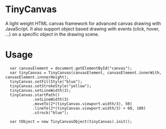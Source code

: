 # TinyCanvas
A light weight HTML canvas framework for advanced canvas drawing with JavaScript. It also support object based drawing with events (click, hover, ...) on a specific object in the drawing scene.

# Usage

```
  var canvasElement = document.getElementById("canvas");
  var tinyCanvas = TinyCanvas(canvasElement, canvasElement.innerWith, canvasElement.innnerHeight);
  tinyCanvas.setFillStyle("blue");
  tinyCanvas.setStrokeStyle("yellow");
  tinyCanvas.setLineWidth(3);
  tinyCanvas.startPath()
            .setLineWidth(3)
            .moveTo(2*(tinyCanvas.viewport.width/3), 50)
            .lineTo(2*(tinyCanvas.viewport.width/3) + 60, 100)
            .strock("blue");
  
  var tObject = new TinyCanvasObject(tinyCanvas).init();
```

